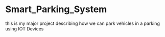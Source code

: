 # Smart_Parking_System
this is my major project describing how we can park vehicles in a parking using IOT Devices
